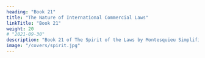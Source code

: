 ```yaml
---
heading: "Book 21"
title: "The Nature of International Commercial Laws"
linkTitle: "Book 21"
weight: 20
# "2021-09-30"
description: "Book 21 of The Spirit of the Laws by Montesquieu Simplified in 23 chapters"
image: "/covers/spirit.jpg"
---
```


